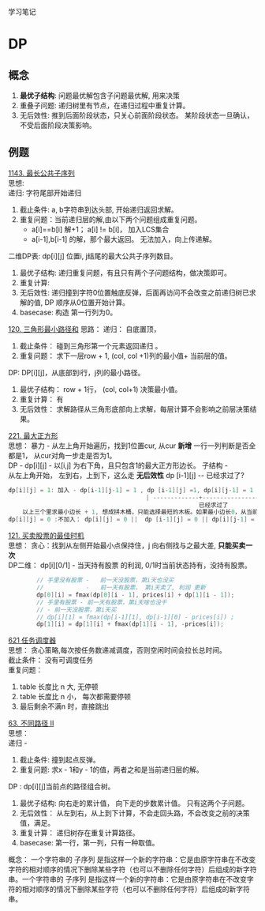 学习笔记


# DP

## 概念

1. **最优子结构**: 问题最优解包含子问题最优解, 用来决策
2. 重叠子问题: 递归树里有节点，在递归过程中重复计算。
3. 无后效性: 推到后面阶段状态，只关心前面阶段状态。
              某阶段状态一旦确认，不受后面阶段决策影响。

## 例题
[1143. 最长公共子序列](https://leetcode-cn.com/problems/longest-common-subsequence/)  
思想:  
递归: 字符尾部开始递归  
1. 截止条件: a, b字符串到达头部, 开始递归返回求解。
2. 重复问题：当前递归层的解,由以下两个问题组成重复问题。
   - a[i]==b[i] 解+1； a[i] != b[i]， 加入LCS集合
   - a[i-1],b[i-1] 的解，那个最大返回。 无法加入，向上传递解。


二维DP表: dp[i][j] 位置i, j结尾的最大公共子序列数目。
1. 最优子结构:  递归重复问题，有且只有两个子问题结构，做决策即可。
2. 重复计算:
3. 无后效性: 递归撞到字符0位置触底反弹，后面再访问不会改变之前递归树已求解的值, DP 顺序从0位置开始计算。
4. basecase: 构造 第一行列为0。

[120. 三角形最小路径和](https://leetcode-cn.com/problems/triangle/)
思路： 
递归： 自底置顶， 
1. 截止条件： 碰到三角形第一个元素返回递归 。
2. 重复问题： 求下一层row + 1, (col, col +1)列的最小值+ 当前层的值。

DP: DP[i][j]，从底部到i行，j列的最小路径。  
1. 最优子结构： row + 1行， (col, col+1) 决策最小值。
2. 重复计算： 有
3. 无后效性： 求解路径从三角形底部向上求解，每层计算不会影响之前层决策结果。
 


[221. 最大正方形](https://leetcode-cn.com/problems/maximal-square/)  
思想： 
暴力 - 从左上角开始遍历，找到1位置cur, 从cur **新增** 一行一列判断是否全都是1， 从cur对角一步走是否为1。  
DP - dp[i][j] - 以[i,j] 为右下角，且只包含1的最大正方形边长。 
子结构 -  
从左上角开始， 左到右，上到下，这么走 **无后效性** dp [i-1][j] -- 已经求过了?
```C
dp[i][j] = 1: 加入 - dp[i-1][j-1] = 1 , dp [i-1][j] =1, dp[i][j-1] = 1
                                       | -------------+-------------------|
                                                      已经求过了  
    以上三个里求最小边长 + 1, 想成拼木桶，只能选择最短的木板。如果最小边长0，从当前1开始计算最长边，初始边长1。
dp[i][j] = 0 :不加入： dp[i][j] = 0 ||  dp [i-1][j] = 0 || dp[i][j-1] = 0  边长为0 。 
```

[121. 买卖股票的最佳时机](https://leetcode-cn.com/problems/best-time-to-buy-and-sell-stock/)  
思想： 
贪心：找到从左侧开始最小点保持住，j 向右侧找与之最大差, **只能买卖一次**  
DP二维：  dp[i][0/1] - 当天持有股票 的利润, 0/1时当前状态持有，没持有股票。  
``` C
        // 手里没有股票 -   前一天没股票，第i天也没买
        //            -   前一天有股票， 第i天卖了, 利润 更新
        dp[0][i] = fmax(dp[0][i - 1], prices[i] + dp[1][i - 1]);
        // 手里有股票 - 前一天有股票，第i天啥也没干
        // - 前一天没股票，第i天买
        // dp[i][1] = fmax(dp[i-1][1], dp[i-1][0] - prices[i]) ;
        dp[1][i] = dp[1][i] + fmax(dp[1][i - 1], -prices[i]);
``` 

[621 任务调度器](https://leetcode-cn.com/problems/task-scheduler/)  
思想： 贪心策略,每次按任务数递减调度，否则空闲时间会拉长总时间。  
截止条件： 没有可调度任务  
重复问题：  
1. table 长度比 n 大,  无停顿
2. table 长度比 n 小， 每次都需要停顿
3.  最后剩余不满n 时，直接跳出   

[63. 不同路径 II](https://leetcode-cn.com/problems/unique-paths-ii/)  
思想：  
递归 - 
1. 截止条件: 撞到起点反弹。
2. 重复问题: 求x - 1和y - 1的值，两者之和是当前递归层的解。  

DP : dp[i][j]当前点的路径组合树。  
1. 最优子结构: 向右走的累计值， 向下走的步数累计值。 只有这两个子问题。
2. 无后效性： 从左到右，从上到下计算，不会走回头路，不会改变之前的决策值，满足。
3. 重复计算： 递归树存在重复计算路径。
4. basecase: 第一行，第一列，只有一种取值。 

概念： 一个字符串的 子序列 是指这样一个新的字符串：它是由原字符串在不改变字符的相对顺序的情况下删除某些字符（也可以不删除任何字符）后组成的新字符串。一个字符串的 子序列 是指这样一个新的字符串：它是由原字符串在不改变字符的相对顺序的情况下删除某些字符（也可以不删除任何字符）后组成的新字符串。  